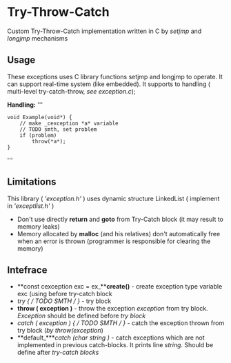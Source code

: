 # Try-Throw-Catch
Custom Try-Throw-Catch implementation written in C by _setjmp_ and _longjmp_ mechanisms

## Usage

These exceptions uses C library functions setjmp and longjmp to operate. It can support real-time system (like embedded). It supports to handling ( multi-level try-catch-throw, _see exception.c_);

__Handling:__
'''

    void Example(void*) {
        // make _cexception *a* variable
        // TODO smth, set problem
        if (problem)
            throw(*a*);
    }
'''

## Limitations

This library ( _'exception.h'_ ) uses dynamic structure LinkedList ( implement in _'exceptlist.h'_ )

* Don't use directly  **return**  and **goto** from Try-Catch block (it may result to memory leaks)
* Memory allocated by **malloc** (and his relatives) don't automatically free when an error is thrown (programmer is responsible for clearing the memory)

## Intefrace

* **const cexception exc = ex_****create()** - create exception type variable exc (using before try-catch block
* **try { /* TODO SMTH */  }** - try block
* **throw ( exception )** - throw the exception *exception* from try block. *Exception* should be defined before *try block*
* **catch ( exception ) { /* TODO SMTH */ }** - catch the exception thrown from try block (*by throw(exception*)
* **default_****catch (char *string )** - catch exceptions which are not implemented in previous catch-blocks. It prints line *string*. Should be define after *try-catch blocks*


